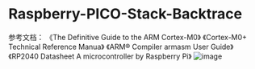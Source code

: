# Raspberry-PICO-Stack-Backtrace
参考文档：
《The Definitive Guide to the ARM Cortex-M0》
《Cortex-M0+ Technical Reference Manua》
《ARM® Compiler armasm User Guide》
《RP2040 Datasheet A microcontroller by Raspberry Pi》
![image](https://github.com/xqy828/Raspberry-PICO-Stack-Backtrace/blob/main/images/2022-11-20_211746.png)
